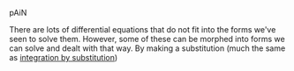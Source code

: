 pAiN

There are lots of differential equations that do not fit into the forms we've seen to solve them. However, some of these can be morphed into forms we can solve and dealt with that way.
By making a substitution (much the same as [integration by substitution](./../Integration/Integration%20by%20Substitution.md))